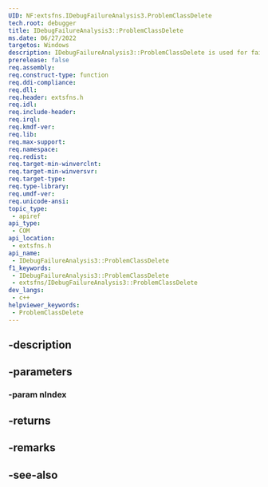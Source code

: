 ```yaml
---
UID: NF:extsfns.IDebugFailureAnalysis3.ProblemClassDelete
tech.root: debugger
title: IDebugFailureAnalysis3::ProblemClassDelete
ms.date: 06/27/2022
targetos: Windows
description: IDebugFailureAnalysis3::ProblemClassDelete is used for failure analysis processing.
prerelease: false
req.assembly: 
req.construct-type: function
req.ddi-compliance: 
req.dll: 
req.header: extsfns.h
req.idl: 
req.include-header: 
req.irql: 
req.kmdf-ver: 
req.lib: 
req.max-support: 
req.namespace: 
req.redist: 
req.target-min-winverclnt: 
req.target-min-winversvr: 
req.target-type: 
req.type-library: 
req.umdf-ver: 
req.unicode-ansi: 
topic_type:
 - apiref
api_type:
 - COM
api_location:
 - extsfns.h
api_name:
 - IDebugFailureAnalysis3::ProblemClassDelete
f1_keywords:
 - IDebugFailureAnalysis3::ProblemClassDelete
 - extsfns/IDebugFailureAnalysis3::ProblemClassDelete
dev_langs:
 - c++
helpviewer_keywords:
 - ProblemClassDelete
---
```


## -description

## -parameters

### -param nIndex

## -returns

## -remarks

## -see-also

